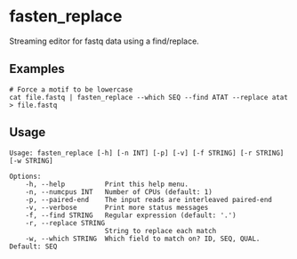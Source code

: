# fasten_replace

Streaming editor for fastq data using a find/replace.

## Examples

```
# Force a motif to be lowercase
cat file.fastq | fasten_replace --which SEQ --find ATAT --replace atat > file.fastq
```

## Usage

    Usage: fasten_replace [-h] [-n INT] [-p] [-v] [-f STRING] [-r STRING] [-w STRING]
    
    Options:
        -h, --help          Print this help menu.
        -n, --numcpus INT   Number of CPUs (default: 1)
        -p, --paired-end    The input reads are interleaved paired-end
        -v, --verbose       Print more status messages
        -f, --find STRING   Regular expression (default: '.')
        -r, --replace STRING
                            String to replace each match
        -w, --which STRING  Which field to match on? ID, SEQ, QUAL. Default: SEQ
    
